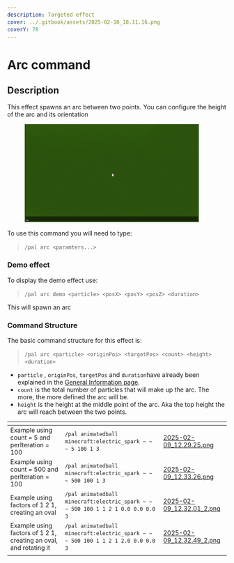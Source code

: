 ```yaml
---
description: Targeted effect
cover: ../.gitbook/assets/2025-02-10_18.11.16.png
coverY: 78
---
```


# Arc command

## Description

This effect spawns an arc between two points. You can configure the height of the arc and its orientation

<figure><img src="../.gitbook/assets/Untitled Project.gif" alt=""><figcaption></figcaption></figure>

To use this command you will need to type:

> `/pal arc <paramters...>`

### Demo effect

To display the demo effect use:

> `/pal arc demo <particle> <posX> <posY> <posZ> <duration>`

This will spawn an arc

### Command Structure

The basic command structure for this effect is:

> `/pal arc <particle> <originPos> <targetPos> <count> <height> <duration>`

* `particle` , `originPos`, `targetPos` and `duration`have already been explained in the [General Information page](general-information.md).
* `count` is the total number of particles that will make up the arc. The more, the more defined the arc will be.
* `height` is the height at the middle point of the arc. Aka the top height the arc will reach between the two points.

<table data-view="cards"><thead><tr><th></th><th></th><th data-hidden data-card-cover data-type="files"></th></tr></thead><tbody><tr><td>Example using count = 5 and perIteration = 100</td><td><code>/pal animatedball minecraft:electric_spark ~ ~ ~ 5 100 1 3</code></td><td><a href="../.gitbook/assets/2025-02-09_12.29.25.png">2025-02-09_12.29.25.png</a></td></tr><tr><td>Example using count = 500 and perIteration = 100</td><td><code>/pal animatedball minecraft:electric_spark ~ ~ ~ 500 100 1 3</code></td><td><a href="../.gitbook/assets/2025-02-09_12.33.26.png">2025-02-09_12.33.26.png</a></td></tr><tr><td>Example using factors of 1 2 1, creating an oval</td><td><code>/pal animatedball minecraft:electric_spark ~ ~ ~ 500 100 1 1 2 1 0.0 0.0 0.0 3</code></td><td><a href="../.gitbook/assets/2025-02-09_12.32.01_2.png">2025-02-09_12.32.01_2.png</a></td></tr><tr><td>Example using factors of 1 2 1, creating an oval, and rotating it</td><td><code>/pal animatedball minecraft:electric_spark ~ ~ ~ 500 100 1 1 2 1 2.0 0.0 0.0 3</code></td><td><a href="../.gitbook/assets/2025-02-09_12.32.49_2.png">2025-02-09_12.32.49_2.png</a></td></tr><tr><td></td><td></td><td></td></tr></tbody></table>
